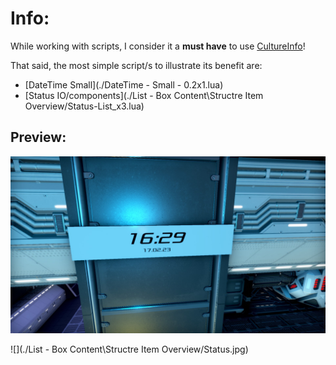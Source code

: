 Info:
=====

While working with scripts, I consider it a **must have** to use [CultureInfo](./CultureInfo.lua)!

That said, the most simple script/s to illustrate its benefit are:
* [DateTime Small](./DateTime - Small - 0.2x1.lua)
* [Status IO/components](./List - Box Content\Structre Item Overview/Status-List_x3.lua)

Preview:
--------

![](./DateTime-Small.jpg)

![](./List - Box Content\Structre Item Overview/Status.jpg)